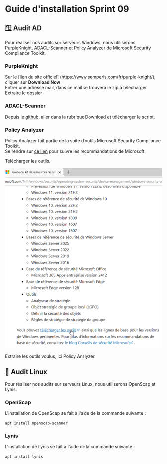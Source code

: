 # Guide d'installation Sprint 09

## 🪟 Audit AD

Pour réaliser nos audits sur serveurs Windows, nous utiliserons PurpleKnight, ADACL-Scanner et Policy Analyzer de Microsoft Security Compliance Toolkit.


### PurpleKnight
Sur le [lien du site officiel] (https://www.semperis.com/fr/purple-knight/), cliquer sur **Download Now**  
Entrer une adresse mail, dans ce mail se trouvera le zip à télécharger  
Extraire le dossier

### ADACL-Scanner
Depuis le [github](https://github.com/canix1/ADACLScanner), aller dans la rubrique Download et télécharger le script.

### Policy Analyzer
Policy Analyzer fait partie de la suite d'outils Microsoft Security Compliance Toolkit.  
Se rendre sur [ce lien](https://learn.microsoft.com/fr-fr/windows/security/operating-system-security/device-management/windows-security-configuration-framework/security-compliance-toolkit-10) pour suivre les recommandations de Microsoft.

Télécharger les outils.

![télécharger_outils](Ressources/MSCT-TelechargementOutils.png)

Extraire les outils voulus, ici Policy Analyzer.

## 🐧 Audit Linux

Pour réaliser nos audits sur serveurs Linux, nous utiliserons OpenScap et Lynis.

### OpenScap

L'installation de OpenScap se fait à l'aide de la commande suivante :

```apt install openscap-scanner```

### Lynis

L'installation de Lynis se fait à l'aide de la commande suivante :

```apt install lynis```
